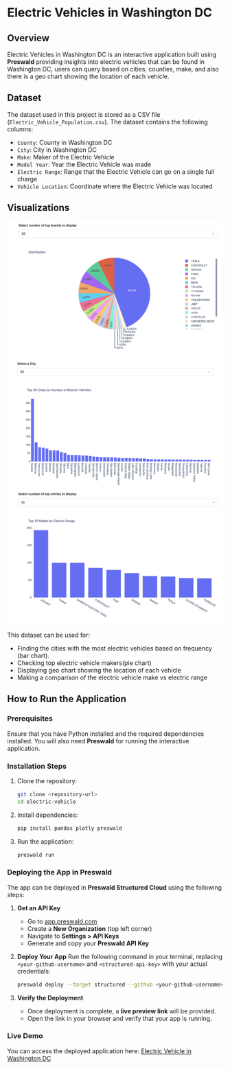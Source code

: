 # Electric Vehicles in Washington DC

## Overview
Electric Vehicles in Washington DC is an interactive application built using **Preswald** providing insights into electric vehicles that can be found in Washington DC, users can query based on cities, counties, make, and also there is a geo chart showing the location of each vehicle.

## Dataset
The dataset used in this project is stored as a CSV file (`Electric_Vehicle_Population.csv`). The dataset contains the following columns:
- `County`: County in Washington DC
- `City`: City in Washington DC
- `Make`: Maker of the Electric Vehicle
- `Model Year`: Year the Electric Vehicle was made
- `Electric Range`: Range that the Electric Vehicle can go on a single full charge
- `Vehicle Location`: Coordinate where the Electric Vehicle was located


## Visualizations
![Top Makers of Electric Vehicle](./images/top_brands.png)
![Top Cities in Washington DC with Electric Vehicle](./images/top_cities.png)
![Top Makers of Electric Vehicle that offer the best Range](./images/top_makes.png)

This dataset can be used for:
- Finding the cities with the most electric vehicles based on frequency (bar chart).
- Checking top electric vehicle makers(pie chart)
- Displaying geo chart showing the location of each vehicle
- Making a comparison of the electric vehicle make vs electric range

## How to Run the Application

### Prerequisites
Ensure that you have Python installed and the required dependencies installed. You will also need **Preswald** for running the interactive application.

### Installation Steps
1. Clone the repository:
   ```bash
   git clone <repository-url>
   cd electric-vehicle
   ```

2. Install dependencies:
   ```bash
   pip install pandas plotly preswald
   ```

3. Run the application:
   ```bash
   preswald run
   ```

### Deploying the App in Preswald
The app can be deployed in **Preswald Structured Cloud** using the following steps:

1. **Get an API Key**
   - Go to [app.preswald.com](https://app.preswald.com)
   - Create a **New Organization** (top left corner)
   - Navigate to **Settings > API Keys**
   - Generate and copy your **Preswald API Key**

2. **Deploy Your App**
   Run the following command in your terminal, replacing `<your-github-username>` and `<structured-api-key>` with your actual credentials:
   ```bash
   preswald deploy --target structured --github <your-github-username> --api-key <structured-api-key> hello.py
   ```

3. **Verify the Deployment**
   - Once deployment is complete, a **live preview link** will be provided.
   - Open the link in your browser and verify that your app is running.

### Live Demo
You can access the deployed application here:
[Electric Vehicle in Washington DC](https://preswald-assessment-578866-zopfgvwx-ndjz2ws6la-ue.a.run.app/)
